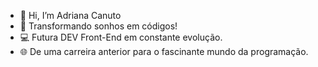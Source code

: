 - 👋 Hi, I’m Adriana Canuto
- 🚀 Transformando sonhos em códigos!
- 💻 Futura DEV Front-End em constante evolução. 
- 🌐 De uma carreira anterior para o fascinante mundo da programação.
<!---
Dev-Adriana/Dev-Adriana is a ✨ special ✨ repository because its `README.md` (this file) appears on your GitHub profile.
You can click the Preview link to take a look at your changes.
--->
